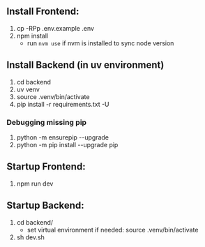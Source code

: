 ## Install Frontend:
1. cp -RPp .env.example .env
2. npm install
    - run `nvm use` if nvm is installed to sync node version

## Install Backend (in uv environment)
1. cd backend
2. uv venv
3. source .venv/bin/activate
4. pip install -r requirements.txt -U

### Debugging missing pip
1. python -m ensurepip --upgrade
2. python -m pip install --upgrade pip


## Startup Frontend:
1. npm run dev

## Startup Backend:
1. cd backend/
    - set virtual environment if needed: source .venv/bin/activate
2. sh dev.sh